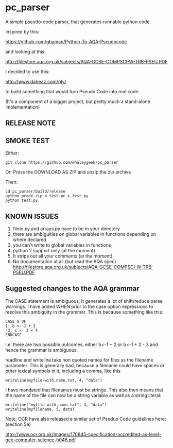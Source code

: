 # pc_parser
A simple pseudo-code parser, that generates runnable python code.

Inspired by this:

https://github.com/gbaman/Python-To-AQA-Pseudocode

and looking at this:

http://filestore.aqa.org.uk/subjects/AQA-GCSE-COMPSCI-W-TRB-PSEU.PDF

I decided to use this:

http://www.dabeaz.com/ply/

to build something that would turn Pseudo Code into real code.

(It's a component of a bigger project, but pretty much a stand-alone
implementation)




RELEASE NOTE
----

SMOKE TEST
---
Either:

    git clone https://github.com/whaleygeek/pc_parser

Or: Press the DOWNLOAD AS ZIP and unzip the zip archive

Then:

    cd pc_parser/build/release
    python pcode.zip < test.pc > test.py
    python test.py

KNOWN ISSUES
---
1. fileio.py and arrays.py have to be in your directory
2. there are ambiguities on global variables in functions depending on where declared
3. you can't write to global variables in functions 
4. python 2 support only (at the moment)
5. It strips out all your comments (at the moment)
6. No documentation at all (but read the AQA spec)
http://filestore.aqa.org.uk/subjects/AQA-GCSE-COMPSCI-W-TRB-PSEU.PDF



Suggested changes to the AQA grammar
---

The CASE statement is ambiguous, it generates a lot of
shift/reduce parse warnings. I have added WHEN prior to the case option expressions
to resolve this ambiguity in the grammar. This is because something like this:

    CASE a OF
    1: b <- 1 + 2
    -3: c <- 2 + 4
    ENDCASE
    
i.e. there are two possible outcomes, either b<-1 + 2 or b<-1 + 2 - 3
and hence the grammar is ambiguous.

readline and writeline take non quoted names for files as the filename parameter.
This is generally bad, because a filename could have spaces or other lexical symbols
in it, including a comma, like this

    writeline(myfile-with,name.txt, 4, "data")

I have mandated that filenames must be strings. This also then means that the
name of the file can now be a string variable as well as a string literal:

    writeline("myfile-with,name.txt", 4, "data")
    writeline(myfilename, 5, data)


Note, OCR have also released a similar set of Pseduo Code guidelines here:
(section 5e)

http://www.ocr.org.uk/Images/170845-specification-accredited-as-level-gce-computer-science-h046.pdf
